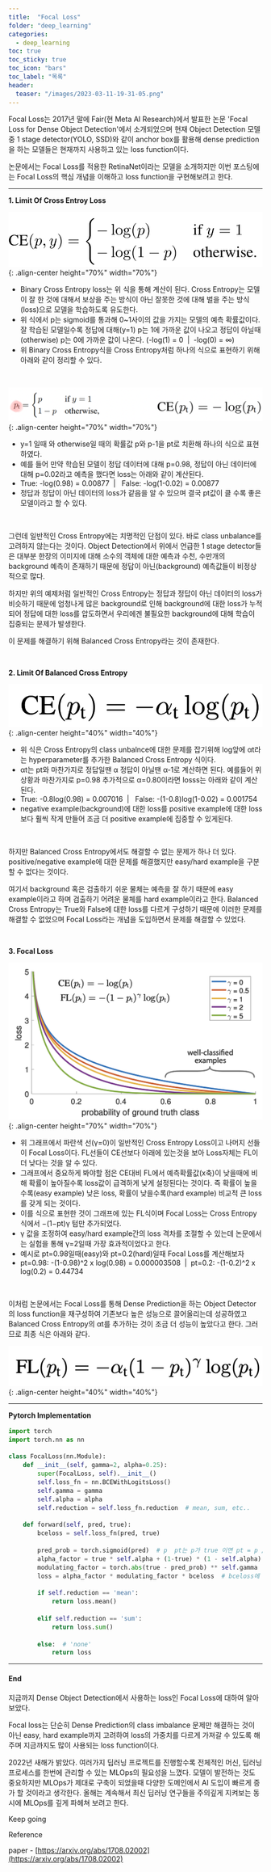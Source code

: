 ```yaml
---
title:  "Focal Loss"
folder: "deep_learning"
categories:
  - deep_learning
toc: true
toc_sticky: true
toc_icon: "bars"
toc_label: "목록"
header:
  teaser: "/images/2023-03-11-19-31-05.png"
---
```


Focal Loss는 2017년 말에 Fair(현 Meta AI Research)에서 발표한 논문 'Focal Loss for Dense Object Detection'에서 소개되었으며 현재 Object Detection 모델중 1 stage detector(YOLO, SSD)와 같이 anchor box를 활용해 dense prediction을 하는 모델들은 현재까지 사용하고 있는 loss function이다.

논문에서는 Focal Loss를 적용한 RetinaNet이라는 모델을 소개하지만 이번 포스팅에는 Focal Loss의 핵심 개념을 이해하고 loss function을 구현해보려고 한다.

---

**1\. Limit Of Cross Entroy Loss** 

![](/images/../images/2023-03-11-19-30-23.png){: .align-center height="70%" width="70%"}

-   Binary Cross Entropy loss는 위 식을 통해 계산이 된다. Cross Entropy는 모델이 잘 한 것에 대해서 보상을 주는 방식이 아닌 잘못한 것에 대해 벌을 주는 방식(loss)으로 모델을 학습하도록 유도한다.
-   위 식에서 p는 sigmoid를 통과해 0~1사이의 값을 가지는 모델의 예측 확률값이다. 잘 학습된 모델일수록 정답에 대해(y=1) p는 1에 가까운 값이 나오고 정답이 아닐때(otherwise) p는 0에 가까운 값이 나온다. (-log(1) = 0  |  -log(0) = ∞)
-   위 Binary Cross Entropy식을 Cross Entropy처럼 하나의 식으로 표현하기 위해 아래와 같이 정리할 수 있다.

<br>

![](/images/../images/2023-03-11-19-30-44.png){: .align-center height="70%" width="70%"}

-   y=1 일때 와 otherwise일 때의 확률값 p와 p-1을 pt로 치환해 하나의 식으로 표현하였다. 
-   예를 들어 만약 학습된 모델이 정답 데이터에 대해 p=0.98, 정답이 아닌 데이터에 대해 p=0.02라고 예측을 했다면 loss는 아래와 같이 계산된다.
-   True: -log(0.98) = 0.00877  |   False: -log(1-0.02) = 0.00877
-   정답과 정답이 아닌 데이터의 loss가 같음을 알 수 있으며 결국 pt값이 클 수록 좋은 모델이라고 할 수 있다.

<br>

그런데 일반적인 Cross Entropy에는 치명적인 단점이 있다. 바로 class unbalance를 고려하지 않는다는 것이다. Object Detection에서 위에서 언급한 1 stage detector들은 대부분 한장의 이미지에 대해 소수의 객체에 대한 예측과 수천, 수만개의 background 예측이 존재하기 때문에 정답이 아닌(background) 예측값들이 비정상적으로 많다.

하지만 위의 예제처럼 일반적인 Cross Entropy는 정답과 정답이 아닌 데이터의 loss가 비슷하기 때문에 엄청나게 많은 background로 인해 background에 대한 loss가 누적되어 정답에 대한 loss를 압도하면서 우리에겐 불필요한 background에 대해 학습이 집중되는 문제가 발생한다.

이 문제를 해결하기 위해 Balanced Cross Entropy라는 것이 존재한다.

<br>

**2\. Limit Of Balanced Cross Entropy**

![](/images/../images/2023-03-11-19-30-59.png){: .align-center height="40%" width="40%"}

-   위 식은 Cross Entropy의 class unbalnce에 대한 문제를 잡기위해 log앞에 αt라는 hyperparameter를 추가한 Balanced Cross Entropy 식이다.
-   αt는 pt와 마찬가지로 정답일땐 α 정답이 아닐땐 α-1로 계산하면 된다. 예를들어 위 상황과 마찬가지로 p=0.98 추가적으로 α=0.80이라면 losss는 아래와 같이 계산된다.
-   True: -0.8log(0.98) = 0.007016  |   False: -(1-0.8)log(1-0.02) = 0.001754
-   negative example(background)에 대한 loss를 positive example에 대한 loss보다 훨씩 작게 만들어 조금 더 positive example에 집중할 수 있게된다.

<br>

하지만 Balanced Cross Entropy에서도 해결할 수 없는 문제가 하나 더 있다. positive/negative example에 대한 문제를 해결했지만 easy/hard example을 구분할 수 없다는 것이다.

여기서 background 혹은 검출하기 쉬운 물체는 예측을 잘 하기 때문에 easy example이라고 하며 검출하기 어려운 물체를 hard example이라고 한다. Balanced Cross Entropy는 True와 False에 대한 loss를 다르게 구성하기 때문에 이러한 문제를 해결할 수 없었으며 Focal Loss라는 개념을 도입하면서 문제를 해결할 수 있었다.

<br>

**3\. Focal Loss**

![](/images/../images/2023-03-11-19-31-05.png){: .align-center height="70%" width="70%"}

-   위 그래프에서 파란색 선(γ=0)이 일반적인 Cross Entropy Loss이고 나머지 선들이 Focal Loss이다. FL선들이 CE선보다 아래에 있는것을 보아 Loss자체는 FL이 더 낮다는 것을 알 수 있다.
-   그래프에서 중요하게 봐야할 점은 CE대비 FL에서 예측확률값(x축)이 낮을때에 비해 확률이 높아질수록 loss값이 급격하게 낮게 설정된다는 것이다. 즉 확률이 높을수록(easy example) 낮은 loss, 확률이 낮을수록(hard example) 비교적 큰 loss를 갖게 되는 것이다.
-   이를 식으로 표현한 것이 그래프에 있는 FL식이며 Focal Loss는 Cross Entropy 식에서 −(1−pt)γ 텀만 추가되었다.
-   γ 값을 조정하여 easy/hard example간의 loss 격차를 조절할 수 있는데 논문에서는 실험을 통해 γ=2일때 가장 효과적이었다고 한다.
-   예시로 pt=0.98일때(easy)와 pt=0.2(hard)일때 Focal Loss를 계산해보자
-   pt=0.98: -(1-0.98)^2 x log(0.98) = 0.000003508  |  pt=0.2: -(1-0.2)^2 x log(0.2) = 0.44734

<br>

이처럼 논문에서는 Focal Loss를 통해 Dense Prediction을 하는 Object Detector의 loss function을 재구성하여 기존보다 높은 성능으로 끌어올리는데 성공하였고 Balanced Cross Entropy의 αt를 추가하는 것이 조금 더 성능이 높았다고 한다. 그러므로 최종 식은 아래와 같다. 

![](/images/../images/2023-03-11-19-31-13.png){: .align-center height="40%" width="40%"}

---

**Pytorch Implementation**

``` python
import torch
import torch.nn as nn

class FocalLoss(nn.Module):
    def __init__(self, gamma=2, alpha=0.25):
        super(FocalLoss, self).__init__()
        self.loss_fn = nn.BCEWithLogitsLoss()
        self.gamma = gamma
        self.alpha = alpha
        self.reduction = self.loss_fn.reduction  # mean, sum, etc..

    def forward(self, pred, true):
        bceloss = self.loss_fn(pred, true)

        pred_prob = torch.sigmoid(pred)  # p  pt는 p가 true 이면 pt = p / false 이면 pt = 1 - p
        alpha_factor = true * self.alpha + (1-true) * (1 - self.alpha)  # add balance
        modulating_factor = torch.abs(true - pred_prob) ** self.gamma  # focal term
        loss = alpha_factor * modulating_factor * bceloss  # bceloss에 이미 음수가 들어가 있음

        if self.reduction == 'mean':
            return loss.mean()
        
        elif self.reduction == 'sum':
            return loss.sum()
        
        else:  # 'none'
            return loss
```

---

#### **End**

지금까지 Dense Object Detection에서 사용하는 loss인 Focal Loss에 대하여 알아보았다.

Focal loss는 단순히 Dense Prediction의 class imbalance 문제만 해결하는 것이 아닌 easy, hard example까지 고려하여 loss의 가중치를 다르게 가져갈 수 있도록 해주며 지금까지도 많이 사용되는 loss function이다.

2022년 새해가 밝았다. 여러가지 딥러닝 프로젝트를 진행할수록 전체적인 머신, 딥러닝 프로세스를 한번에 관리할 수 있는 MLOps의 필요성을 느꼈다. 모델이 발전하는 것도 중요하지만 MLOps가 제대로 구축이 되었을때 다양한 도메인에서 AI 도입이 빠르게 증가 할 것이라고 생각한다. 올해는 계속해서 최신 딥러닝 연구들을 주의깊게 지켜보는 동시에 MLOps를 깊게 파헤쳐 보려고 한다.

Keep going

Reference

paper - [https://arxiv.org/abs/1708.02002](https://arxiv.org/abs/1708.02002)